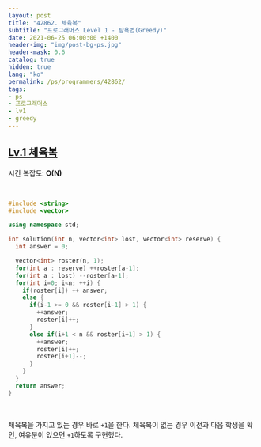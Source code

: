 ```yaml
---
layout: post
title: "42862. 체육복"
subtitle: "프로그래머스 Level 1 - 탐욕법(Greedy)"
date: 2021-06-25 06:00:00 +1400
header-img: "img/post-bg-ps.jpg"
header-mask: 0.6
catalog: true
hidden: true
lang: "ko"
permalink: /ps/programmers/42862/
tags:
- ps
- 프로그래머스
- lv1
- greedy
---
```


## [Lv.1 체육복](https://programmers.co.kr/learn/courses/30/lessons/42862)

시간 복잡도: **O(N)**

<br> 

```cpp
#include <string>
#include <vector>

using namespace std;

int solution(int n, vector<int> lost, vector<int> reserve) {
  int answer = 0;

  vector<int> roster(n, 1);
  for(int a : reserve) ++roster[a-1];
  for(int a : lost) --roster[a-1];
  for(int i=0; i<n; ++i) {
    if(roster[i]) ++ answer;
    else {
      if(i-1 >= 0 && roster[i-1] > 1) {
        ++answer;
        roster[i]++;
      }
      else if(i+1 < n && roster[i+1] > 1) {
        ++answer;
        roster[i]++;
        roster[i+1]--;
      }
    }
  }
  return answer;
}
```

<br>

체육복을 가지고 있는 경우 바로 `+1`을 한다. 체육복이 없는 경우 이전과 다음 학생을 확인, 여유분이 있으면 `+1`하도록 구현했다.